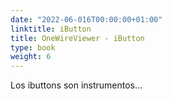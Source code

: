 ```yaml
---
date: "2022-06-016T00:00:00+01:00"
linktitle: iButton
title: OneWireViewer - iButton
type: book
weight: 6
---
```

Los ibuttons son instrumentos...